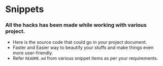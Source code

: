 # Snippets
### All the hacks has been made while working with various project. 
- Here is the source code that could go in your project document.
- Faster and Easier way to beautify your stuffs and make things even more user-friendly.
- Refer `README.md` from various snippet items as per your requirements. 
